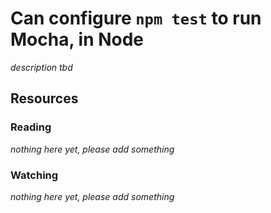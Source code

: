# Can configure `npm test` to run Mocha, in Node

_description tbd_

## Resources

### Reading

_nothing here yet, please add something_

### Watching

_nothing here yet, please add something_
